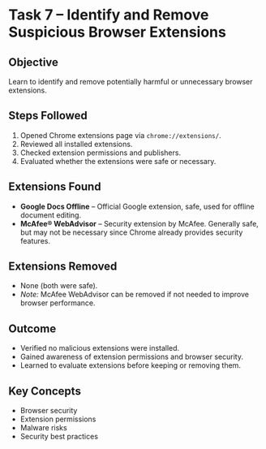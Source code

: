 # Task 7 – Identify and Remove Suspicious Browser Extensions

## Objective
Learn to identify and remove potentially harmful or unnecessary browser extensions.

## Steps Followed
1. Opened Chrome extensions page via `chrome://extensions/`.
2. Reviewed all installed extensions.
3. Checked extension permissions and publishers.
4. Evaluated whether the extensions were safe or necessary.

## Extensions Found
- **Google Docs Offline** – Official Google extension, safe, used for offline document editing.  
- **McAfee® WebAdvisor** – Security extension by McAfee. Generally safe, but may not be necessary since Chrome already provides security features.

## Extensions Removed
- None (both were safe).  
- *Note:* McAfee WebAdvisor can be removed if not needed to improve browser performance.

## Outcome
- Verified no malicious extensions were installed.
- Gained awareness of extension permissions and browser security.
- Learned to evaluate extensions before keeping or removing them.


## Key Concepts
- Browser security  
- Extension permissions  
- Malware risks  
- Security best practices  

